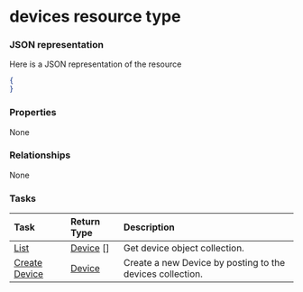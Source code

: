 # devices resource type



### JSON representation

Here is a JSON representation of the resource

<!-- {
  "blockType": "resource",
  "optionalProperties": [

  ],
  "@odata.type": "microsoft.graph.devices"
}-->

```json
{
}

```
### Properties
None

### Relationships
None


### Tasks

| Task		   | Return Type	|Description|
|:---------------|:--------|:----------|
|[List](../api/device_list.md) | [Device](device.md) [] |Get device object collection. |
|[Create Device](../api/device_post_devices.md) |[Device](device.md)| Create a new Device by posting to the devices collection.|

<!-- uuid: 42afcfd2-e77e-4a61-b135-6fa34a697b4f
2015-10-18 19:39:24 UTC -->
<!-- {
  "type": "#page.annotation",
  "description": "devices resource",
  "keywords": "",
  "section": "documentation",
  "tocPath": ""
}-->